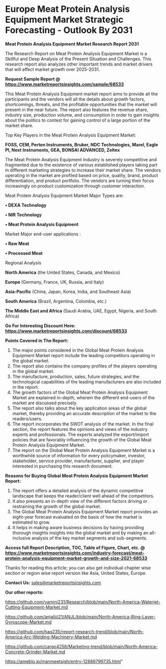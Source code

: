 # Europe Meat Protein Analysis Equipment Market Strategic Forecasting - Outlook By 2031

<strong>Meat Protein Analysis Equipment Market Research Report 2031</strong>

The Research Report on Meat Protein Analysis Equipment Market is a Skillful and Deep Analysis of the Present Situation and Challenges. This research report also analyzes other important trends and market drivers that will affect market growth over 2025-2031.

<strong>Request Sample Report @ <a href=https://www.marketreportsinsights.com/sample/68533>https://www.marketreportsinsights.com/sample/68533</a></strong>

This Meat Protein Analysis Equipment market report aims to provide all the participants and the vendors will all the details about growth factors, shortcomings, threats, and the profitable opportunities that the market will present in the near future. The report also features the revenue share, industry size, production volume, and consumption in order to gain insights about the politics to contest for gaining control of a large portion of the market share.

Top Key Players in the Meat Protein Analysis Equipment Market:

<strong>FOSS, CEM, Perten Instruments, Bruker, NDC Technologies, Marel, Eagle PI, Next Instruments, GEA, BONSAI ADVANCED, Zeltex</strong>

The Meat Protein Analysis Equipment Industry is severely competitive and fragmented due to the existence of various established players taking part in different marketing strategies to increase their market share. The vendors operating in the market are profiled based on price, quality, brand, product differentiation, and product portfolio. The vendors are turning their focus increasingly on product customization through customer interaction.

Meat Protein Analysis Equipment Market Major Types are:

<strong>• DEXA Technology

• NIR Technology

• Meat Protein Analysis Equipment</strong>

Market Major end-user applications :

<strong>• Raw Meat

• Processed Meat</strong>

Regional Analysis

</u><strong><b>North America</b></strong> (the United States, Canada, and Mexico)

<strong><b>Europe </b></strong>(Germany, France, UK, Russia, and Italy)

<strong><b>Asia-Pacific</b></strong> (China, Japan, Korea, India, and Southeast Asia)

<strong><b>South America</b></strong> (Brazil, Argentina, Colombia, etc.)

<strong><b>The Middle East and Africa</b></strong> (Saudi Arabia, UAE, Egypt, Nigeria, and South Africa)

<strong>Go For Interesting Discount Here: <a href=https://www.marketreportsinsights.com/discount/68533>https://www.marketreportsinsights.com/discount/68533</a></strong>

<strong>Points Covered in The Report:</strong>
<ol>
  <li>The major points considered in the Global Meat Protein Analysis Equipment Market report include the leading competitors operating in the global market.</li>
  <li>The report also contains the company profiles of the players operating in the global market.</li>
  <li>The manufacture, production, sales, future strategies, and the technological capabilities of the leading manufacturers are also included in the report.</li>
  <li>The growth factors of the Global Meat Protein Analysis Equipment Market are explained in-depth, wherein the different end-users of the market are discussed precisely.</li>
  <li>The report also talks about the key application areas of the global market, thereby providing an accurate description of the market to the readers/users.</li>
  <li>The report incorporates the SWOT analysis of the market. In the final section, the report features the opinions and views of the industry experts and professionals. The experts analyzed the export/import policies that are favorably influencing the growth of the Global Meat Protein Analysis Equipment Market.</li>
  <li>The report on the Global Meat Protein Analysis Equipment Market is a worthwhile source of information for every policymaker, investor, stakeholder, service provider, manufacturer, supplier, and player interested in purchasing this research document.</li>
</ol>
<strong>Reasons for Buying Global Meat Protein Analysis Equipment Market Report:</strong>

<ol>
  <li>The report offers a detailed analysis of the dynamic competitive landscape that keeps the reader/client well ahead of the competitors.</li>
  <li>It also presents an in-depth view of the different factors driving or restraining the growth of the global market.</li>
  <li>The Global Meat Protein Analysis Equipment Market report provides an eight-year forecast evaluated on the basis of how the market is estimated to grow.</li>
  <li>It helps in making aware business decisions by having providing thorough insights insights into the global market and by making an all-inclusive analysis of the key market segments and sub-segments.</li>
</ol>
<strong>Access full Report Description, TOC, Table of Figure, Chart, etc. @ <a href=https://www.marketreportsinsights.com/industry-forecast/meat-protein-analysis-equipment-market-growth-and-size-2021-68533>https://www.marketreportsinsights.com/industry-forecast/meat-protein-analysis-equipment-market-growth-and-size-2021-68533</a></strong>


Thanks for reading this article; you can also get individual chapter wise section or region wise report version like Asia, United States, Europe.

<strong>Contact Us:</strong>
sales@marketreportsinsights.com

<strong>Our other reports:</strong>

<a href=https://github.com/yamini231/Research/blob/main/North-America-Waterjet-Cutting-Equipment-Market.md>https://github.com/yamini231/Research/blob/main/North-America-Waterjet-Cutting-Equipment-Market.md</a>

<a href=https://github.com/anjaliiii21/ANJL/blob/main/North-America-Ring-Layer-Gyroscope-Market.md>https://github.com/anjaliiii21/ANJL/blob/main/North-America-Ring-Layer-Gyroscope-Market.md</a>

<a href=https://github.com/haq235/report-research-trend/blob/main/North-America-Arc-Welding-Machinery-Market.md>https://github.com/haq235/report-research-trend/blob/main/North-America-Arc-Welding-Machinery-Market.md</a>

<a href=https://github.com/cargo4256/Marketing-trend/blob/main/North-America-Concrete-Grinder-Market.md>https://github.com/cargo4256/Marketing-trend/blob/main/North-America-Concrete-Grinder-Market.md</a>

<a href=https://ameblo.jp/manmeetsigh/entry-12886799735.html>https://ameblo.jp/manmeetsigh/entry-12886799735.html</a>"
